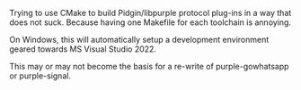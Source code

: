 Trying to use CMake to build Pidgin/libpurple protocol plug-ins in a way that does not suck.
Because having one Makefile for each toolchain is annoying.

On Windows, this will automatically setup a development environment geared towards MS Visual Studio 2022.

This may or may not become the basis for a re-write of purple-gowhatsapp or purple-signal.

